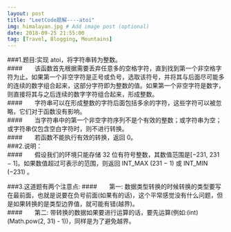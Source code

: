 ```yaml
---
layout: post
title: "LeetCode题解----atoi"
img: himalayan.jpg # Add image post (optional)
date: 2018-09-25 21:55:00
tag: [Travel, Blogging, Mountains]
---
```

###1.题目:实现 atoi，将字符串转为整数。<br/>
####&emsp;&emsp;该函数首先根据需要丢弃任意多的空格字符，直到找到第一个非空格字符为止。如果第一个非空字符是正号或负号，选取该符号，并将其与后面尽可能多的连续的数字组合起来，这部分字符即为整数的值。如果第一个非空字符是数字，则直接将其与之后连续的数字字符组合起来，形成整数。<br/>
####&emsp;&emsp;字符串可以在形成整数的字符后面包括多余的字符，这些字符可以被忽略，它们对于函数没有影响。<br/>
####&emsp;&emsp;当字符串中的第一个非空字符序列不是个有效的整数；或字符串为空；或字符串仅包含空白字符时，则不进行转换。<br/>
####&emsp;&emsp;若函数不能执行有效的转换，返回 0。<br/>
###2.说明：<br/>
####&emsp;&emsp;假设我们的环境只能存储 32 位有符号整数，其数值范围是[−231,  231 − 1]。如果数值超过可表示的范围，则返回  INT_MAX (231 − 1) 或 INT_MIN (−231) 。<br/>

###3.这道题有两个注意点:
####&emsp;&emsp;第一: 数据类型转换的时候转换的类型要写在最前面，也就是说要在负号前面(如果有的话)，这个平常感觉没有什么问题，但是如果转换的是类型边界值，就可能有错(越界)。<br/>
####&emsp;&emsp;第二: 带转换的数据如果要进行运算的话，要先运算(例如:(int)(Math.pow(2, 31) - 1))，同样是为了避免越界。